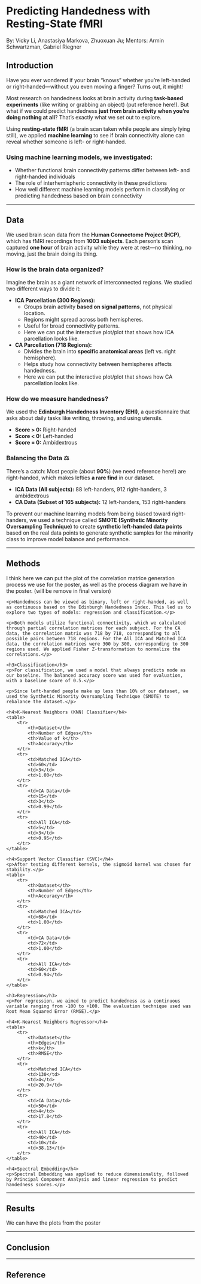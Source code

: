 <h1>Predicting Handedness with Resting-State fMRI</h1>
  
By: Vicky Li, Anastasiya Markova, Zhuoxuan Ju; 
Mentors: Armin Schwartzman, Gabriel Riegner


<h2>Introduction</h2>

<p>Have you ever wondered if your brain “knows” whether you’re left-handed or right-handed—without you even moving a finger? Turns out, it might!</p>

<p>Most research on handedness looks at brain activity during <b>task-based experiments</b> (like writing or grabbing an object) (put reference here!). But what if we could predict handedness <b>just from brain activity when you’re doing nothing at all</b>? That’s exactly what we set out to explore.</p>

<p>Using <b>resting-state fMRI</b> (a brain scan taken while people are simply lying still), we applied <b>machine learning</b> to see if brain connectivity alone can reveal whether someone is left- or right-handed.</p>

<h3>Using machine learning models, we investigated:</h3>
<ul>
  <li>Whether functional brain connectivity patterns differ between left- and right-handed individuals</li>
  <li>The role of interhemispheric connectivity in these predictions</li>
  <li>How well different machine learning models perform in classifying or predicting handedness based on brain connectivity</li>
</ul>

<hr>

<h2>Data</h2>
<p>We used brain scan data from the <b>Human Connectome Project (HCP)</b>, which has fMRI recordings from <b>1003 subjects</b>. Each person’s scan captured <b>one hour</b> of brain activity while they were at rest—no thinking, no moving, just the brain doing its thing.</p>

<h3>How is the brain data organized?</h3>
<p>Imagine the brain as a giant network of interconnected regions. We studied two different ways to divide it:</p>

  <ul>
  <li><b>ICA Parcellation (300 Regions):</b>
    <ul>
      <li>Groups brain activity <b>based on signal patterns</b>, not physical location.</li>
      <li>Regions might spread across both hemispheres.</li>
      <li>Useful for broad connectivity patterns.</li>
      <li>Here we can put the interactive plot/plot that shows how ICA parcellation looks like.</li>
    </ul>
  </li>

  <li><b>CA Parcellation (718 Regions):</b>
    <ul>
      <li>Divides the brain into <b>specific anatomical areas</b> (left vs. right hemisphere).</li>
      <li>Helps study how connectivity between hemispheres affects handedness.</li>
      <li>Here we can put the interactive plot/plot that shows how CA parcellation looks like.</li>
    </ul>
  </li>
</ul>


<h3>How do we measure handedness?</h3>
<p>We used the <b>Edinburgh Handedness Inventory (EHI)</b>, a questionnaire that asks about daily tasks like writing, throwing, and using utensils.</p>
<ul>
  <li><b>Score > 0:</b> Right-handed </li>
  <li><b>Score < 0:</b> Left-handed </li>
  <li><b>Score = 0:</b> Ambidextrous </li>
</ul>

<h3>Balancing the Data ⚖</h3>
<p>There’s a catch: Most people (about <b>90%</b>) (we need reference here!) are right-handed, which makes lefties <b>a rare find</b> in our dataset.</p>

<ul>
  <li><b>ICA Data (All subjects):</b> 88 left-handers, 912 right-handers, 3 ambidextrous</li>
  <li><b>CA Data (Subset of 165 subjects):</b> 12 left-handers, 153 right-handers</li>
</ul>

<p>To prevent our machine learning models from being biased toward right-handers, we used a technique called <b>SMOTE (Synthetic Minority Oversampling Technique)</b> to create <b>synthetic left-handed data points</b> based on the real data points to generate synthetic samples for the minority class to improve model balance and performance. </p>

<hr>

<h2>Methods</h2>

<p>I think here we can put the plot of the correlation matrice generation process we use for the poster, as well as the process diagram we have in the poster. (will be remove in final version)</p>


    <p>Handedness can be viewed as binary, left or right-handed, as well as continuous based on the Edinburgh Handedness Index. This led us to explore two types of models: regression and classification.</p>
    
    <p>Both models utilize functional connectivity, which we calculated through partial correlation matrices for each subject. For the CA data, the correlation matrix was 718 by 718, corresponding to all possible pairs between 718 regions. For the All ICA and Matched ICA data, the correlation matrices were 300 by 300, corresponding to 300 regions used. We applied Fisher Z-transformation to normalize the correlations.</p>
    
    <h3>Classification</h3>
    <p>For classification, we used a model that always predicts mode as our baseline. The balanced accuracy score was used for evaluation, with a baseline score of 0.5.</p>
    
    <p>Since left-handed people make up less than 10% of our dataset, we used the Synthetic Minority Oversampling Technique (SMOTE) to rebalance the dataset.</p>
    
    <h4>K-Nearest Neighbors (KNN) Classifier</h4>
    <table>
        <tr>
            <th>Dataset</th>
            <th>Number of Edges</th>
            <th>Value of k</th>
            <th>Accuracy</th>
        </tr>
        <tr>
            <td>Matched ICA</td>
            <td>60</td>
            <td>3</td>
            <td>1.00</td>
        </tr>
        <tr>
            <td>CA Data</td>
            <td>15</td>
            <td>3</td>
            <td>0.99</td>
        </tr>
        <tr>
            <td>All ICA</td>
            <td>5</td>
            <td>3</td>
            <td>0.95</td>
        </tr>
    </table>
    
    <h4>Support Vector Classifier (SVC)</h4>
    <p>After testing different kernels, the sigmoid kernel was chosen for stability.</p>
    <table>
        <tr>
            <th>Dataset</th>
            <th>Number of Edges</th>
            <th>Accuracy</th>
        </tr>
        <tr>
            <td>Matched ICA</td>
            <td>68</td>
            <td>1.00</td>
        </tr>
        <tr>
            <td>CA Data</td>
            <td>72</td>
            <td>1.00</td>
        </tr>
        <tr>
            <td>All ICA</td>
            <td>60</td>
            <td>0.94</td>
        </tr>
    </table>
    
    <h3>Regression</h3>
    <p>For regression, we aimed to predict handedness as a continuous variable ranging from -100 to +100. The evaluation technique used was Root Mean Squared Error (RMSE).</p>
    
    <h4>K-Nearest Neighbors Regressor</h4>
    <table>
        <tr>
            <th>Dataset</th>
            <th>Edges</th>
            <th>k</th>
            <th>RMSE</th>
        </tr>
        <tr>
            <td>Matched ICA</td>
            <td>130</td>
            <td>4</td>
            <td>20.9</td>
        </tr>
        <tr>
            <td>CA Data</td>
            <td>50</td>
            <td>4</td>
            <td>17.8</td>
        </tr>
        <tr>
            <td>All ICA</td>
            <td>40</td>
            <td>10</td>
            <td>38.13</td>
        </tr>
    </table>
    
    <h4>Spectral Embedding</h4>
    <p>Spectral Embedding was applied to reduce dimensionality, followed by Principal Component Analysis and linear regression to predict handedness scores.</p>


<hr>

<h2>Results</h2>

We can have the plots from the poster

<hr>

<h2>Conclusion</h2>

<hr>

<h2>Reference</h2>

